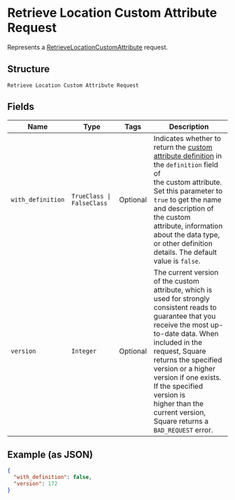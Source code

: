 
# Retrieve Location Custom Attribute Request

Represents a [RetrieveLocationCustomAttribute](../../doc/api/location-custom-attributes.md#retrieve-location-custom-attribute) request.

## Structure

`Retrieve Location Custom Attribute Request`

## Fields

| Name | Type | Tags | Description |
|  --- | --- | --- | --- |
| `with_definition` | `TrueClass \| FalseClass` | Optional | Indicates whether to return the [custom attribute definition](entity:CustomAttributeDefinition) in the `definition` field of<br>the custom attribute. Set this parameter to `true` to get the name and description of the custom<br>attribute, information about the data type, or other definition details. The default value is `false`. |
| `version` | `Integer` | Optional | The current version of the custom attribute, which is used for strongly consistent reads to<br>guarantee that you receive the most up-to-date data. When included in the request, Square<br>returns the specified version or a higher version if one exists. If the specified version is<br>higher than the current version, Square returns a `BAD_REQUEST` error. |

## Example (as JSON)

```json
{
  "with_definition": false,
  "version": 172
}
```

